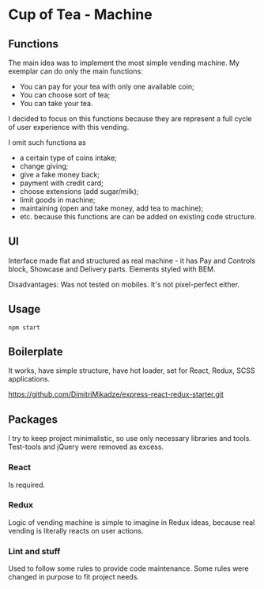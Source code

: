 # Cup of Tea - Machine

## Functions
The main idea was to implement the most simple vending machine.
My exemplar can do only the main functions:
* You can pay for your tea with only one available coin;
* You can choose sort of tea;
* You can take your tea.

I decided to focus on this functions because they are represent a full cycle of user experience with this vending.

I omit such functions as
- a certain type of coins intake;
- change giving;
- give a fake money back;
- payment with credit card;
- choose extensions (add sugar/milk);
- limit goods in machine;
- maintaining (open and take money, add tea to machine);
- etc.
because this functions are can be added on existing code structure.

## UI
Interface made flat and structured as real machine - it has Pay and Controls block, Showcase and Delivery parts.
Elements styled with BEM.

Disadvantages:
Was not tested on mobiles.
It's not pixel-perfect either.

## Usage
```
npm start
```

## Boilerplate
It works, have simple structure, have hot loader, set for React, Redux, SCSS applications.

https://github.com/DimitriMikadze/express-react-redux-starter.git

## Packages
I try to keep project minimalistic, so use only necessary libraries and tools.
Test-tools and jQuery were removed as excess.

### React
Is required.

### Redux
Logic of vending machine is simple to imagine in Redux ideas, because real vending is literally reacts on user actions.

### Lint and stuff
Used to follow some rules to provide code maintenance.
Some rules were changed in purpose to fit project needs.


